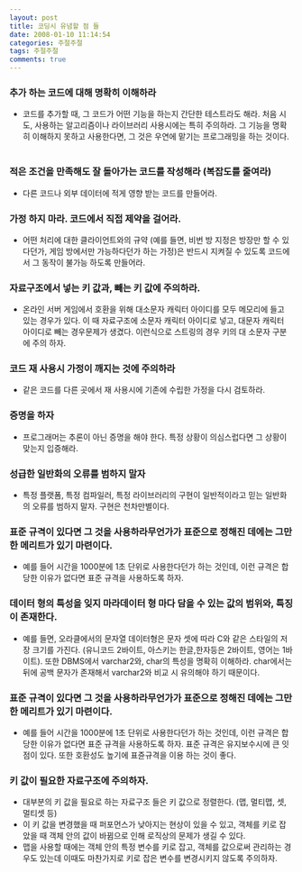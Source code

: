 ```yaml
---
layout: post
title: 코딩시 유념할 점 들
date: 2008-01-10 11:14:54
categories: 주절주절
tags: 주절주절
comments: true
---
```


### 추가 하는 코드에 대해 명확히 이해하라 
* 코드를 추가할 때, 그 코드가 어떤 기능을 하는지 간단한 테스트라도 해라. 처음 시도, 사용하는 알고리즘이나 라이브러리 사용시에는 특히 주의하라. 그 기능을 명확히 이해하지 못하고 사용한다면, 그 것은 우연에 맡기는 프로그래밍을 하는 것이다.
 
### 적은 조건을 만족해도 잘 돌아가는 코드를 작성해라 (복잡도를 줄여라)
* 다른 코드나 외부 데이터에 적게 영향 받는 코드를 만들어라.
 
### 가정 하지 마라. 코드에서 직접 제약을 걸어라.
* 어떤 처리에 대한 클라이언트와의 규약 (예를 들면, 비번 방 지정은 방장만 할 수 있다던가, 게임 방에서만 가능하다던가 하는 가정)은 반드시 지켜질 수 있도록 코드에서 그 동작이 불가능 하도록 만들어라.

### 자료구조에서 넣는 키 값과, 빼는 키 값에 주의하라.
* 온라인 서버 게임에서 호환을 위해 대소문자 캐릭터 아이디를 모두 메모리에 들고 있는 경우가 있다. 이 때 자료구조에 소문자 캐릭터 아이디로 넣고, 대문자 캐릭터 아이디로 빼는 경우문제가 생겼다. 이런식으로 스트링의 경우 키의 대 소문자 구분에 주의 하자.
 
### 코드 재 사용시 가정이 깨지는 것에 주의하라
* 같은 코드를 다른 곳에서 재 사용시에 기존에 수립한 가정을 다시 검토하라. 
 
### 증명을 하자
* 프로그래머는 추론이 아닌 증명을 해야 한다. 특정 상황이 의심스럽다면 그 상황이 맞는지 입증해라.

### 성급한 일반화의 오류를 범하지 말자
* 특정 플랫폼, 특정 컴파일러, 특정 라이브러리의 구현이 일반적이라고 믿는 일반화의 오류를 범하지 말자. 구현은 천차만별이다.

### 표준 규격이 있다면 그 것을 사용하라무언가가 표준으로 정해진 데에는 그만한 메리트가 있기 마련이다. 
* 예를 들어 시간을 1000분에 1초 단위로 사용한다던가 하는 것인데, 이런 규격은 합당한 이유가 없다면 표준 규격을 사용하도록 하자.

### 데이터 형의 특성을 잊지 마라데이터 형 마다 담을 수 있는 값의 범위와, 특징이 존재한다. 
* 예를 들면, 오라클에서의 문자열 데이터형은 문자 셋에 따라 C와 같은 스타일의 저장 크기를 가진다. (유니코드 2바이트, 아스키는 한글,한자등은 2바이트, 영어는 1바이트). 또한 DBMS에서 varchar2와, char의 특성을 명확히 이해하라. char에서는 뒤에 공백 문자가 존재해서 varchar2와 비교 시 유의해야 하기 때문이다.

### 표준 규격이 있다면 그 것을 사용하라무언가가 표준으로 정해진 데에는 그만한 메리트가 있기 마련이다. 
* 예를 들어 시간을 1000분에 1초 단위로 사용한다던가 하는 것인데, 이런 규격은 합당한 이유가 없다면 표준 규격을 사용하도록 하자. 표준 규격은 유지보수시에 큰 잇점이 있다. 또한 호환성도 높기에 표쥰규격을 이용 하는 것이 좋다.

### 키 값이 필요한 자료구조에 주의하자.
* 대부분의 키 값을 필요로 하는 자료구조 들은 키 값으로 정렬한다. (맵, 멀티맵, 셋, 멀티셋 등)
* 이 키 값을 변경했을 때 퍼포먼스가 낮아지는 현상이 있을 수 있고, 객체를 키로 잡았을 때 객체 안의 값이 바뀜으로 인해 로직상의 문제가 생길 수 있다.
* 맵을 사용할 때에는 객체 안의 특정 변수를 키로 잡고, 객체를 값으로써 관리하는 경우도 있는데 이때도 마찬가지로 키로 잡은 변수를 변경시키지 않도록 주의하자.